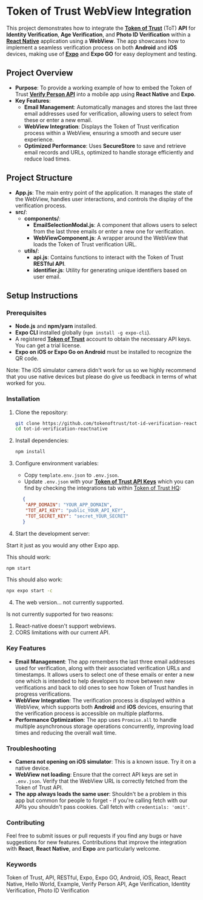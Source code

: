 # Token of Trust WebView Integration

This project demonstrates how to integrate the [**Token of Trust**](https://www.tokenoftrust.com/) (ToT) **API** for **Identity Verification**, **Age Verification**, and **Photo ID Verification** within a [**React Native**](https://reactnative.dev/) application using a **WebView**. The app showcases how to implement a seamless verification process on both **Android** and **iOS** devices, making use of [**Expo**](https://expo.dev/) and **Expo GO** for easy deployment and testing.

## Project Overview

- **Purpose**: To provide a working example of how to embed the Token of Trust [**Verify Person API**](https://tot-public-documentation.s3.amazonaws.com/Verify+Person+API.pdf) into a mobile app using **React Native** and **Expo**.
- **Key Features**:
  - **Email Management**: Automatically manages and stores the last three email addresses used for verification, allowing users to select from these or enter a new email.
  - **WebView Integration**: Displays the Token of Trust verification process within a WebView, ensuring a smooth and secure user experience.
  - **Optimized Performance**: Uses **SecureStore** to save and retrieve email records and URLs, optimized to handle storage efficiently and reduce load times.

## Project Structure

- **App.js**: The main entry point of the application. It manages the state of the WebView, handles user interactions, and controls the display of the verification process.
- **src/**:
  - **components/**:
    - **EmailSelectionModal.js**: A component that allows users to select from the last three emails or enter a new one for verification.
    - **WebViewComponent.js**: A wrapper around the WebView that loads the Token of Trust verification URL.
  - **utils/**:
    - **api.js**: Contains functions to interact with the Token of Trust **RESTful API**.
    - **identifier.js**: Utility for generating unique identifiers based on user email.

## Setup Instructions

### Prerequisites

- **Node.js** and **npm/yarn** installed.
- **Expo CLI** installed globally (`npm install -g expo-cli`).
- A registered [**Token of Trust**](https://app.tokenoftrust.com/hq/register) account to obtain the necessary API keys. You can get a trial license.
- **Expo on iOS or Expo Go on Android** must be installed to recognize the QR code.
 
Note: The iOS simulator camera didn't work for us so we highly recommend that you use native devices but please do give us feedback in terms of what worked for you.

### Installation

1. Clone the repository:
   ```bash
   git clone https://github.com/tokenoftrust/tot-id-verification-reactnative
   cd tot-id-verification-reactnative
   ```

2. Install dependencies:
   ```bash
   npm install
   ```

3. Configure environment variables:
   
    - Copy `template.env.json` to `.env.json`.
    - Update `.env.json` with your [**Token of Trust API Keys**](https://app.tokenoftrust.com/hq/guides/integration) which you can find by checking the integrations tab within [Token of Trust HQ](https://app.tokenoftrust.com/hq):

```json
      {
       "APP_DOMAIN": "YOUR_APP_DOMAIN",
       "TOT_API_KEY": "public_YOUR_API_KEY",
       "TOT_SECRET_KEY": "secret_YOUR_SECRET"
      }
```

4. Start the development server:

Start it just as you would any other Expo app.

This should work:
   ```bash
   npm start
   ```

This should also work:
   ```bash
   npx expo start -c
   ```

4. The web version... not currently supported. 

Is not currently supported for two reasons:
1. React-native doesn't support webviews.
2. CORS limitations with our current API.

### Key Features

- **Email Management**: The app remembers the last three email addresses used for verification, along with their associated verification URLs and timestamps. It allows users to select one of these emails or enter a new one which is intended to help developers to move between new verifications and back to old ones to see how Token of Trust handles in progress verifications.
- **WebView Integration**: The verification process is displayed within a WebView, which supports both **Android** and **iOS** devices, ensuring that the verification process is accessible on multiple platforms.
- **Performance Optimization**: The app uses `Promise.all` to handle multiple asynchronous storage operations concurrently, improving load times and reducing the overall wait time.

### Troubleshooting

- **Camera not opening on iOS simulator**: This is a known issue. Try it on a native device.
- **WebView not loading**: Ensure that the correct API keys are set in `.env.json`. Verify that the WebView URL is correctly fetched from the Token of Trust API.
- **The app always loads the same user**: Shouldn't be a problem in this app but common for people to forget - if you're calling fetch with our APIs you shouldn't pass cookies. Call fetch with `credentials: 'omit'`.

### Contributing

Feel free to submit issues or pull requests if you find any bugs or have suggestions for new features. Contributions that improve the integration with **React**, **React Native**, and **Expo** are particularly welcome.

### Keywords

Token of Trust, API, RESTful, Expo, Expo GO, Android, iOS, React, React Native, Hello World, Example, Verify Person API, Age Verification, Identity Verification, Photo ID Verification

